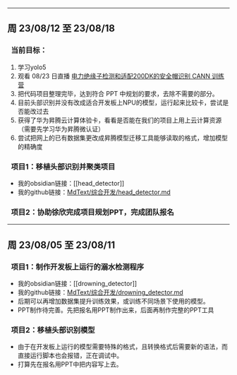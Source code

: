 ------
## 周 23/08/12 至 23/08/18

### &ensp;当前目标：
1. 学习yolo5
2. 观看 08/23 日直播 [电力绝缘子检测和适配200DK的安全帽识别 CANN 训练营](https://www.hiascend.com/zh/developer/canncamp?id=live)
3. 把代码项目整理完毕，达到符合 PPT 中规划的要求，去除不需要的部分。
4. 目前头部识别并没有改成适合开发板上NPU的模型，运行起来比较卡，尝试是否能改过去
5. 获得了华为昇腾云计算体验卡，看看是否能在我们的项目上用上云计算资源（需要先学习华为昇腾微认证）
6. 尝试把网上的已有数据集更改成昇腾模型迁移工具能够读取的格式，增加模型的精确度
### &ensp;项目1：移植头部识别并聚类项目
- 我的obsidian链接：[[head_detector]]
- 我的github链接：[MdText/综合开发/head_detector.md](https://github.com/GeraldIAD/MdText/blob/66fb73777e41880243bdc86dd22ee63713034d31/%E7%BB%BC%E5%90%88%E5%BC%80%E5%8F%91/head_detector.md)
### &ensp;项目2：协助徐欣完成项目规划PPT，完成团队报名

------
## 周 23/08/05 至 23/08/11

### &ensp;项目1：制作开发板上运行的溺水检测程序

- 我的obsidian链接：[[drowning_detector]]
- 我的github链接：[MdText/综合开发/drowning_detector.md](https://github.com/GeraldIAD/MdText/blob/576edbc4f0fe3ac551f7f869caee883bbe09f681/%E7%BB%BC%E5%90%88%E5%BC%80%E5%8F%91/drowning_detector.md)
- 后期可以再增加数据集提升训练效果，或训练不同场景下使用的模型。
- PPT制作待完善。先把报名用PPT制作出来，后面再制作完整的PPT工具

### &ensp;项目2：移植头部识别模型

- 由于在开发板上运行的模型需要特殊的格式，且转换格式后需要新的语法，而直接运行脚本也会报错，正在调试中。
- 打算先在报名用PPT中把内容写上去。